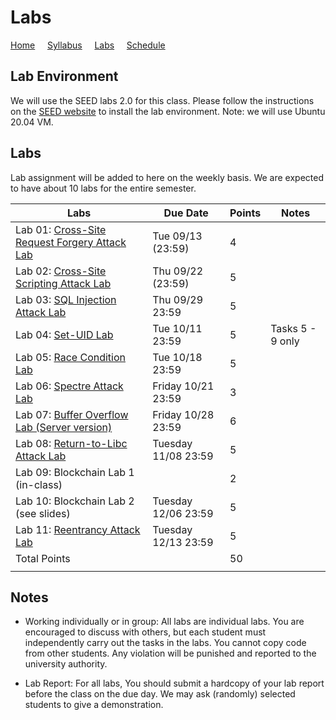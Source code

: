 # Labs

[Home](./index.md) &nbsp;&nbsp;&nbsp; [Syllabus](./syllabus.md)  &nbsp;&nbsp;&nbsp; [Labs](./labs.md) &nbsp;&nbsp;&nbsp; [Schedule](./schedule.md)

## Lab Environment

We will use the SEED labs 2.0 for this class. Please follow the instructions
on the [SEED website](https://seedsecuritylabs.org/labsetup.html) to install
the lab environment. Note: we will use Ubuntu 20.04 VM.

## Labs

Lab assignment will be added to here on the weekly basis. We are expected to have 
about 10 labs for the entire semester. 


| Labs   | Due Date | Points | Notes |
| ---    | ---      | ---    | ---   |
| Lab 01: [Cross-Site Request Forgery Attack Lab](https://seedsecuritylabs.org/Labs_20.04/Web/Web_CSRF_Elgg/) | Tue 09/13 (23:59) | 4 |
| Lab 02: [Cross-Site Scripting Attack Lab](https://seedsecuritylabs.org/Labs_20.04/Web/Web_XSS_Elgg/) | Thu 09/22 (23:59) | 5 |
| Lab 03: [SQL Injection Attack Lab](https://seedsecuritylabs.org/Labs_20.04/Web/Web_SQL_Injection/) | Thu 09/29 23:59 | 5 |
| Lab 04: [Set-UID Lab](https://seedsecuritylabs.org/Labs_20.04/Software/Environment_Variable_and_SetUID/) | Tue 10/11 23:59 | 5 | Tasks 5 - 9 only
| Lab 05: [Race Condition Lab](https://seedsecuritylabs.org/Labs_20.04/Software/Race_Condition/) | Tue 10/18 23:59 | 5 |
| Lab 06: [Spectre Attack Lab](https://seedsecuritylabs.org/Labs_20.04/System/Spectre_Attack/) | Friday 10/21 23:59 | 3 |
| Lab 07: [Buffer Overflow Lab (Server version)](https://seedsecuritylabs.org/Labs_20.04/Software/Buffer_Overflow_Server/) | Friday 10/28 23:59 | 6 |
| Lab 08: [Return-to-Libc Attack Lab](https://seedsecuritylabs.org/Labs_20.04/Software/Return_to_Libc/) | Tuesday 11/08 23:59 | 5 |
| Lab 09: Blockchain Lab 1 (in-class)  | | 2 |
| Lab 10: Blockchain Lab 2 (see slides) | Tuesday 12/06 23:59 | 5 |
| Lab 11: [Reentrancy Attack Lab](https://seedsecuritylabs.org/Labs_20.04/Blockchain/Reentrancy_Attack/) | Tuesday 12/13 23:59 | 5 |
| Total Points |   | 50 |
|  |   ||

## Notes

 - Working individually or in group: All labs are individual labs. You are 
   encouraged to discuss with others, but each student must independently
   carry out the tasks in the labs. You cannot copy code from other students.
   Any violation will be punished and reported to the university authority.

 - Lab Report: For all labs, You should submit a hardcopy of your lab report
   before the class on the due day. We may ask (randomly) selected students to
   give a demonstration.
